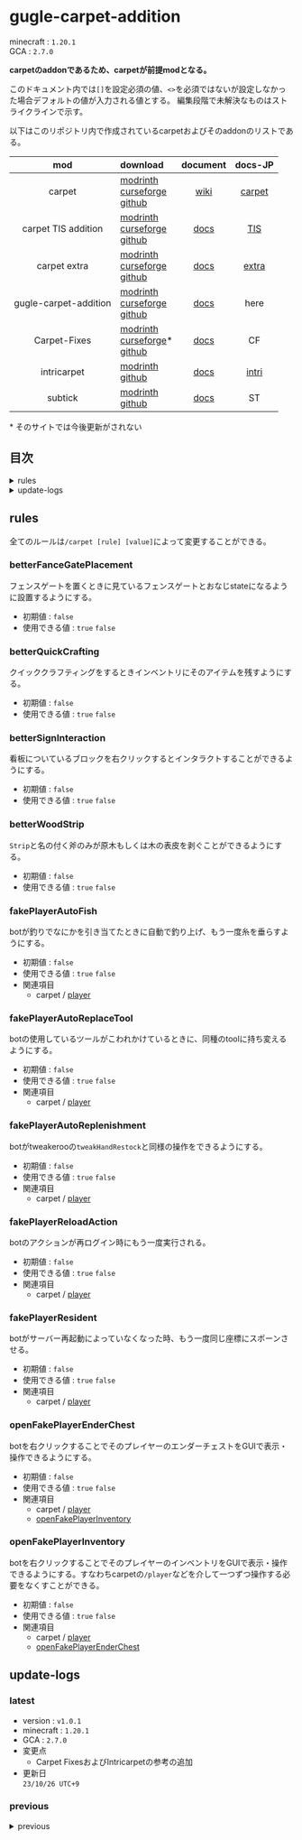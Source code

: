 <!--
version : v1.0.1
-->
# gugle-carpet-addition

minecraft : `1.20.1`<br>
GCA : `2.7.0`

**carpetのaddonであるため、carpetが前提modとなる。**

このドキュメント内では`[]`を設定必須の値、`<>`を必須ではないが設定しなかった場合デフォルトの値が入力される値とする。
編集段階で未解決なものはストライクラインで示す。

以下はこのリポジトリ内で作成されているcarpetおよびそのaddonのリストである。

|mod|download|document|docs-JP|
|:---:|:---|:---:|:---:|
|carpet|[modrinth](https://modrinth.com/mod/carpet)<br>[curseforge](https://www.curseforge.com/minecraft/mc-mods/carpet)<br>[github](https://github.com/gnembon/fabric-carpet)|[wiki](https://github.com/gnembon/fabric-carpet/wiki)|[carpet](./carpet.html)|
|carpet TIS addition|[modrinth](https://modrinth.com/mod/carpet-tis-addition)<br>[curseforge](https://www.curseforge.com/minecraft/mc-mods/carpet-tis-addition)<br>[github](https://github.com/TISUnion/Carpet-TIS-Addition)|[docs](https://github.com/TISUnion/Carpet-TIS-Addition/tree/master/docs)|[TIS](./carpet-TIS-addition.html)|
|carpet extra|[modrinth](https://modrinth.com/mod/carpet-extra)<br>[curseforge](https://www.curseforge.com/minecraft/mc-mods/carpet-extra)<br>[github](https://github.com/gnembon/carpet-extra)|[docs](https://github.com/gnembon/carpet-extra#carpet-mod-settings)|[extra](./carpet-extra.html)|
|gugle-carpet-addition|[modrinth](https://modrinth.com/mod/gca)<br>[curseforge](https://www.curseforge.com/minecraft/mc-mods/guglecarpetaddition)<br>[github](https://github.com/Gu-ZT/gugle-carpet-addition)|[docs](https://github.com/Gu-ZT/gugle-carpet-addition#gca)|here|
|Carpet-Fixes|[modrinth](https://modrinth.com/mod/carpet-fixes)<br>[curseforge](https://www.curseforge.com/minecraft/mc-mods/carpet-fixes)*<br>[github](https://github.com/fxmorin/carpet-fixes)|[docs](https://github.com/fxmorin/carpet-fixes/wiki/Available-Settings)|CF|
|intricarpet|[modrinth](https://modrinth.com/mod/intricarpet)<br>[github](https://github.com/lntricate1/intricarpet)|[docs](https://github.com/lntricate1/intricarpet#features)|[intri](./Intricarpet.html)|
|subtick|[modrinth](https://modrinth.com/mod/subtick)<br>[github](https://github.com/chiraagChakravarthy/SubTick)|[docs](https://github.com/chiraagChakravarthy/SubTick#commands)|ST|

\* そのサイトでは今後更新がされない

## 目次
<details>
<summary>rules</summary>

+ [betterFanceGatePlacement](#betterfancegateplacement)
+ [betterQuickCrafting](#betterquickcrafting)
+ [betterSignInteraction](#bettersigninteraction)
+ [betterWoodStrip](#betterwoodstrip)
+ [fakePlayerAutoFish](#fakeplayerautofish)
+ [fakePlayerAutoReplaceTool](#fakeplayerautoreplacetool)
+ [fakePlayerAutoReplenishment](#fakeplayerautoreplenishment)
+ [fakePlayerReloadAction](#fakeplayerreloadaction)
+ [fakePlayerResident](#fakeplayerresident)
+ [openFakePlayerEnderChest](#openfakeplayerenderchest)
+ [openFakePlayerInventory](#openfakeplayerinventory)
</details>
<details>
<summary>update-logs</summary>

+ [latest](#latest)<br>
  version : `v1.0.1`<br>
  minecraft : `1.20.1`<br>
  GCA : `2.7.0`
+ [previous](#previous)
</details>

## rules
全てのルールは`/carpet [rule] [value]`によって変更することができる。
### betterFanceGatePlacement
フェンスゲートを置くときに見ているフェンスゲートとおなじstateになるように設置するようにする。
  + 初期値 : `false`
  + 使用できる値 : `true` `false`
### betterQuickCrafting
クイッククラフティングをするときインベントリにそのアイテムを残すようにする。
  + 初期値 : `false`
  + 使用できる値 : `true` `false`
### betterSignInteraction
看板についているブロックを右クリックするとインタラクトすることができるようにする。
  + 初期値 : `false`
  + 使用できる値 : `true` `false`
### betterWoodStrip
`Strip`と名の付く斧のみが原木もしくは木の表皮を剥ぐことができるようにする。
  + 初期値 : `false`
  + 使用できる値 : `true` `false`
### fakePlayerAutoFish
botが釣りでなにかを引き当てたときに自動で釣り上げ、もう一度糸を垂らすようにする。
  + 初期値 : `false`
  + 使用できる値 : `true` `false`
  + 関連項目
    + carpet / [player](./carpet.html#player)
### fakePlayerAutoReplaceTool
botの使用しているツールがこわれかけているときに、同種のtoolに持ち変えるようにする。
  + 初期値 : `false`
  + 使用できる値 : `true` `false`
  + 関連項目
    + carpet / [player](./carpet.html#player)
### fakePlayerAutoReplenishment
botがtweakerooの`tweakHandRestock`と同様の操作をできるようにする。
  + 初期値 : `false`
  + 使用できる値 : `true` `false`
  + 関連項目
    + carpet / [player](./carpet.html#player)
### fakePlayerReloadAction
botのアクションが再ログイン時にもう一度実行される。
  + 初期値 : `false`
  + 使用できる値 : `true` `false`
  + 関連項目
    + carpet / [player](./carpet.html#player)
### fakePlayerResident
botがサーバー再起動によっていなくなった時、もう一度同じ座標にスポーンさせる。
  + 初期値 : `false`
  + 使用できる値 : `true` `false`
  + 関連項目
    + carpet / [player](./carpet.html#player)
### openFakePlayerEnderChest
botを右クリックすることでそのプレイヤーのエンダーチェストをGUIで表示・操作できるようにする。
  + 初期値 : `false`
  + 使用できる値 : `true` `false`
  + 関連項目
    + carpet / [player](./carpet.html#player)
    + [openFakePlayerInventory](#openfakeplayerinventory)
### openFakePlayerInventory
botを右クリックすることでそのプレイヤーのインベントリをGUIで表示・操作できるようにする。すなわちcarpetの`/player`などを介して一つずつ操作する必要をなくすことができる。
  + 初期値 : `false`
  + 使用できる値 : `true` `false`
  + 関連項目
    + carpet / [player](./carpet.html#player)
    + [openFakePlayerEnderChest](#openfakeplayerenderchest)

## update-logs
### latest
+ version : `v1.0.1`
+ minecraft : `1.20.1`
+ GCA : `2.7.0`
+ 変更点
  + Carpet FixesおよびIntricarpetの参考の追加
+ 更新日<br>
  `23/10/26 UTC+9`
### previous
<details>
<summary>previous</summary>
<details>
<summary><code>v1.0.0</code></summary>

+ minecraft : `1.20.1`
+ GCA : `2.7.0`
+ 変更点
  + 誤字の訂正
+ 更新日<br>
  `2023/10/16 UTC+9`
</details>
<details>
<summary><code>v0.0.0</code></summary>

+ minecraft : `1.20.1`
+ GCA : `2.7.0`
+ 変更点
  + ドキュメントの作成
+ 更新日<br>
  `2023/10/16 UTC+9`
</details>
</details>